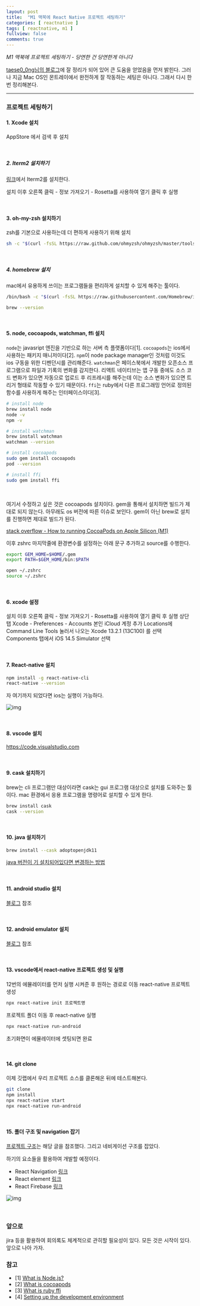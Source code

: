 ```yaml
---
layout: post
title:  "M1 맥북에 React Native 프로젝트 세팅하기"
categories: [ reactnative ]
tags: [ reactnative, m1 ]
fullview: false
comments: true
---
```


*M1 맥북에 프로젝트 세팅하기 - 당연한 건 당연한게 아니다*

[taese0_0ng님의 블로그](https://velog.io/@taese0ng/M1-%EB%A7%A5%EC%97%90%EC%84%9C-React-Native-%EC%84%B8%ED%8C%85%ED%95%98%EA%B8%B0)에 잘 정리가 되어 있어 큰 도움을 얻었음을 먼저 밝힌다. 그러나 지금 Mac OS인 몬트레이에서 완전하게 잘 작동하는 세팅은 아니다. 그래서 다시 한 번 정리해본다.

---



### 프로젝트 세팅하기

#### 1. Xcode 설치

AppStore 에서 검색 후 설치

<br/>

##### 2. Iterm2 설치하기

[링크](https://iterm2.com/)에서 Iterm2를 설치한다.

설치 이후 오른쪽 클릭 - 정보 가져오기 - Rosetta를 사용하여 열기 클릭 후 실행

<br/>

#### 3. oh-my-zsh 설치하기

zsh를 기본으로 사용하는데 더 편하게 사용하기 위해 설치

```sh
sh -c "$(curl -fsSL https://raw.github.com/ohmyzsh/ohmyzsh/master/tools/install.sh)"
```

<br/>

##### 4. homebrew 설치

mac에서 유용하게 쓰이는 프로그램들을 편리하게 설치할 수 있게 해주는 툴이다.

```sh
/bin/bash -c "$(curl -fsSL https://raw.githubusercontent.com/Homebrew/install/HEAD/install.sh)"

brew --version
```
<br/>

#### 5. node, cocoapods, watchman, ffi 설치

`node`는 javasript 엔진을 기반으로 하는 서버 측 플랫폼이다[1]. `cocoapods`는 ios에서 사용하는 패키지 매니저이다[2]. `npm`이 node package manager인 것처럼 이것도 ios 구동을 위한 디펜던시를 관리해준다. `watchman`은 페이스북에서 개발한 오픈소스 프로그램으로 파일과 기록의 변화를 감지한다. 리액트 네이티브는 앱 구동 중에도 소스 코드 변화가 있으면 자동으로 업로드 후 리프레시를 해주는데 이는 소스 변화가 있으면 트리거 형태로 작동할 수 있기 때문이다. `ffi`는 ruby에서 다른 프로그래밍 언어로 정의된 함수를 사용하게 해주는 인터페이스이다[3].
     

```sh
# install node
brew install node
node -v
npm -v

# install watchman
brew install watchman
watchman --version

# install cocoapods
sudo gem install cocoapods
pod --version

# install ffi
sudo gem install ffi
```
<br/>

여기서 수정하고 싶은 것은 cocoapods 설치이다. gem을 통해서 설치하면 빌드가 제대로 되지 않는다. 아무래도 os 버전에 따른 이슈로 보인다. gem이 아닌 brew로 설치를 진행하면 제대로 빌드가 된다.

[stack overflow - How to running CocoaPods on Apple Silicon (M1)](https://stackoverflow.com/questions/64901180/how-to-running-cocoapods-on-apple-silicon-m1)


이후 zshrc 마지막줄에 환경변수를 설정하는 아래 문구 추가하고 source를 수행한다.

```sh
export GEM_HOME=$HOME/.gem
export PATH=$GEM_HOME/bin:$PATH
```

```sh
open ~/.zshrc
source ~/.zshrc
```

<br/>

#### 6. xcode 설정 

설치 이후 오른쪽 클릭 - 정보 가져오기 - Rosetta를 사용하여 열기 클릭 후 실행
상단 탭 Xcode - Preferences - Accounts 본인 iCloud 계정 추가
Locations에 Command Line Tools 눌러서 나오는 Xcode 13.2.1 (13C100) 를 선택
Components 탭에서 iOS 14.5 Simulator 선택

<br/>

#### 7. React-native 설치

```sh
npm install -g react-native-cli
react-native --version
```


자 여기까지 되었다면 ios는 실행이 가능하다.


![img](https://github.com/qqplot/qqplot.github.io/blob/main/assets/images/ios%20%E1%84%89%E1%85%B5%E1%84%86%E1%85%B2%E1%86%AF%E1%84%85%E1%85%A6%E1%84%8B%E1%85%B5%E1%84%90%E1%85%A5%20%E1%84%80%E1%85%AE%E1%84%83%E1%85%A9%E1%86%BC%20%E1%84%92%E1%85%AA%E1%84%86%E1%85%A7%E1%86%AB.png?raw=true)


<br/>



#### 8. vscode 설치
https://code.visualstudio.com

<br/>

#### 9. cask 설치하기

brew는 cli 프로그램만 대상이라면 cask는 gui 프로그램 대상으로 설치를 도와주는 툴이다. mac 환경에서 응용 프로그램을 명령어로 설치할 수 있게 한다.


```sh 
brew install cask
cask --version
```

<br/>

#### 10. java 설치하기

```sh
brew install --cask adoptopenjdk11
```

[java 버전이 기 설치되어있다면 변경하는 방법](https://llighter.github.io/install-java-on-mac/)

<br/>

#### 11. android studio 설치

[블로그](https://paullab.tistory.com/26) 참조

<br/>

#### 12. android emulator 설치

[블로그](https://iagreebut.tistory.com/86) 참조

<br/>

#### 13. vscode에서 react-native 프로젝트 생성 및 실행

12번의 에뮬레이터를 먼저 실행 시켜준 후
원하는 경로로 이동 react-native 프로젝트 생성

```sh
npx react-native init 프로젝트명
```

프로젝트 폴더 이동 후 react-native 실행

```sh
npx react-native run-android
```

초기화면이 에뮬레이터에 셋팅되면 완료

<br/>

#### 14. git clone

이제 깃랩에서 우리 프로젝트 소스를 클론해온 뒤에 테스트해본다.

```sh
git clone
npm install
npx react-native start
npx react-native run-android
```

<br/>

#### 15. 폴더 구조 및 navigation 잡기

[프로젝트 구조](https://www.reactnative.express/app/project_structure)는 해당 글을 참조했다. 그리고 네비게이션 구조를 잡았다.

하기의 요소들을 활용하여 개발할 예정이다.

- React Navigation [링크](https://reactnavigation.org/docs/getting-started)
- React element [링크](https://reactnativeelements.com/docs/3.4.2/getting_started)
- React Firebase [링크](https://rnfirebase.io/)

![img](https://github.com/qqplot/qqplot.github.io/blob/main/assets/images/%E1%84%8B%E1%85%A1%E1%86%AB%E1%84%83%E1%85%B3%E1%84%85%E1%85%A9%E1%84%8B%E1%85%B5%E1%84%83%E1%85%B3%20%E1%84%80%E1%85%AE%E1%84%83%E1%85%A9%E1%86%BC%E1%84%92%E1%85%AA%E1%84%86%E1%85%A7%E1%86%AB.png?raw=true)

<br/>

### 앞으로

jira 등을 활용하여 회의록도 체계적으로 관히할 필요성이 있다.
모든 것은 시작이 있다. 앞으로 나아 가자.




### 참고

- [1] [What is Node.js?](https://www.tutorialspoint.com/nodejs/nodejs_introduction.htm)
- [2] [What is cocoapods](https://cocoapods.org/) 
- [3] [What is ruby ffi](https://www.rubyguides.com/2019/05/ruby-ffi/)
- [4] [Setting up the development environment](https://reactnative.dev/docs/environment-setup) 
